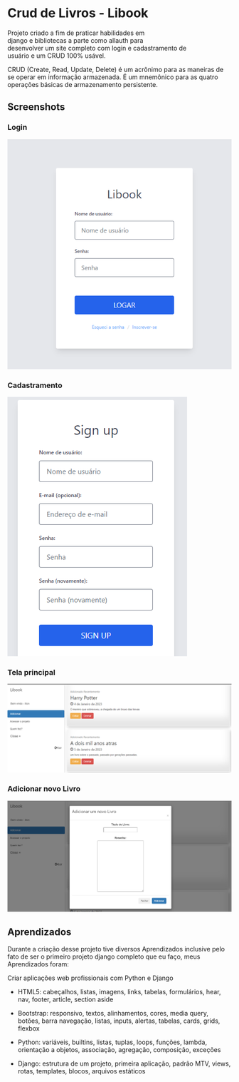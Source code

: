 # Crud de Livros - Libook

Projeto criado a fim de praticar habilidades em 
django e bibliotecas a parte como allauth para 
desenvolver um site completo com login e cadastramento de
usuário e um CRUD 100% usável.


CRUD (Create, Read, Update, Delete) é um acrônimo 
para as maneiras de se operar em informação armazenada.
É um mnemônico para as quatro operações básicas
de armazenamento persistente.


## Screenshots

### Login

![App Screenshot](https://github.com/IltonBJSilva/book_schedule/blob/master/static/img/screenshots/Libook%20Login.png?raw=true)

### Cadastramento

![App Screenshot](https://github.com/IltonBJSilva/book_schedule/blob/master/static/img/screenshots/Cadastramento.png?raw=true)

### Tela principal

![App Screenshot](https://github.com/IltonBJSilva/book_schedule/blob/master/static/img/screenshots/Libook%20Home.png?raw=true)

### Adicionar novo Livro

![App Screenshot](https://github.com/IltonBJSilva/book_schedule/blob/master/static/img/screenshots/Libook%20Adicionar.png?raw=true)



## Aprendizados

Durante a criação desse projeto tive diversos Aprendizados
inclusive pelo fato de ser o primeiro projeto django
completo que eu faço, meus Aprendizados foram:

Criar aplicações web profissionais com Python e Django

- HTML5: cabeçalhos, listas, imagens, links, tabelas, formulários, hear, nav, footer, article, section aside

- Bootstrap: responsivo, textos, alinhamentos, cores, media query, botões, barra navegação, listas, inputs, alertas, tabelas, cards, grids, flexbox

- Python: variáveis, builtins, listas, tuplas, loops, funções, lambda, orientação a objetos, associação, agregação, composição, exceções

- Django: estrutura de um projeto, primeira aplicação, padrão MTV, views, rotas, templates, blocos, arquivos estáticos
